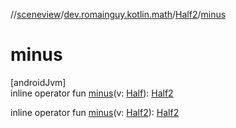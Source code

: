 //[sceneview](../../../index.md)/[dev.romainguy.kotlin.math](../index.md)/[Half2](index.md)/[minus](minus.md)

# minus

[androidJvm]\
inline operator fun [minus](minus.md)(v: [Half](../-half/index.md)): [Half2](index.md)

inline operator fun [minus](minus.md)(v: [Half2](index.md)): [Half2](index.md)
